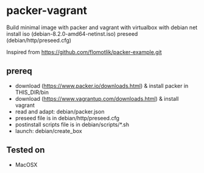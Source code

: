 # packer-vagrant
Build minimal image with packer and vagrant with virtualbox
  with debian net install iso (debian-8.2.0-amd64-netinst.iso)
  preseed (debian/http/preseed.cfg)
  
Inspired from https://github.com/flomotlik/packer-example.git

## prereq
* download (https://www.packer.io/downloads.html) & install packer in THIS_DIR/bin
* download (https://www.vagrantup.com/downloads.html) & install vagrant
* read and adapt: debian/packer.json
* preseed file is in debian/http/preseed.cfg
* postinstall scripts file is in debian/scripts/*.sh
* launch: debian/create_box

## Tested on
* MacOSX
